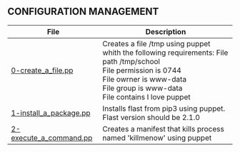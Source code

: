 ## CONFIGURATION MANAGEMENT

File | Description
---- | -----------
[0-create_a_file.pp](./0-create_a_file.pp) | Creates a file /tmp using puppet whith the following requirements: File path /tmp/school <br> File permission is 0744 <br> File owrner is www-data <br> File group is www-data <br> File contains I love puppet
[1-install_a_package.pp](./1-install_a_package.pp) | Installs flast from pip3 using puppet. Flast version should be 2.1.0
[2-execute_a_command.pp](./2-execute_a_command.pp) | Creates a manifest that kills process named 'killmenow' using puppet
